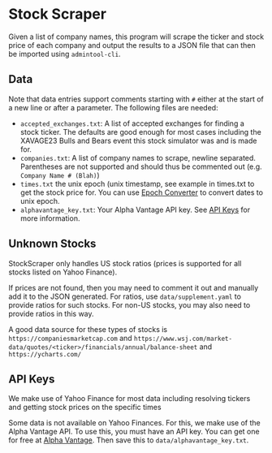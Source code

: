 # Stock Scraper

Given a list of company names, this program will scrape the ticker and stock price of each company and output the results to a JSON file that can then be imported using ``admintool-cli``.

## Data

Note that data entries support comments starting with ``#`` either at the start of a new line or after a parameter. The following files are needed:

- ``accepted_exchanges.txt``: A list of accepted exchanges for finding a stock ticker. The defaults are good enough for most cases including the XAVAGE23 Bulls and Bears event this stock simulator was and is made for.
- ``companies.txt``: A list of company names to scrape, newline separated. Parentheses are not supported and should thus be commented out (e.g. ``Company Name # (Blah)``)
- ``times.txt`` the unix epoch (unix timestamp, see example in times.txt to get the stock price for. You can use [Epoch Converter](https://www.epochconverter.com/) to convert dates to unix epoch.
- ``alphavantage_key.txt``: Your Alpha Vantage API key. See [API Keys](#api-keys) for more information.

## Unknown Stocks

StockScraper only handles US stock ratios (prices is supported for all stocks listed on Yahoo Finance). 

If prices are not found, then you may need to comment it out and manually add it to the JSON generated. For ratios, use ``data/supplement.yaml`` to provide ratios for such stocks. For non-US stocks, you may also need to provide ratios in this way.

A good data source for these types of stocks is ``https://companiesmarketcap.com`` and ``https://www.wsj.com/market-data/quotes/<ticker>/financials/annual/balance-sheet`` and ``https://ycharts.com/``

## API Keys

We make use of Yahoo Finance for most data including resolving tickers and getting stock prices on the specific times

Some data is not available on Yahoo Finances. For this, we make use of the Alpha Vantage API. To use this, you must have an API key. You can get one for free at [Alpha Vantage](https://www.alphavantage.co/). Then save this to ``data/alphavantage_key.txt``.